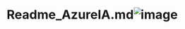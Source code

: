 # Readme_AzureIA.md![image](https://github.com/user-attachments/assets/eaaf8086-212d-4a0b-b12b-3b3fe1212875)
